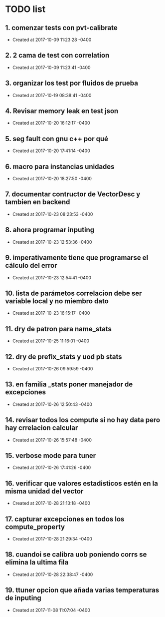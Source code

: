 # TODO list
## 1. comenzar tests con pvt-calibrate
- Created at   2017-10-09 11:23:28 -0400

## 2. 2 cama de test con correlation
- Created at   2017-10-09 11:23:41 -0400

## 3. organizar los test por fluidos de prueba
- Created at   2017-10-19 08:38:41 -0400

## 4. Revisar memory leak en test json
- Created at   2017-10-20 16:12:17 -0400

## 5. seg fault con gnu c++ por qué
- Created at   2017-10-20 17:41:14 -0400

## 6. macro para instancias unidades
- Created at   2017-10-20 18:27:50 -0400

## 7. documentar contructor de VectorDesc y tambien en backend
- Created at   2017-10-23 08:23:53 -0400

## 8. ahora programar inputing
- Created at   2017-10-23 12:53:36 -0400

## 9. imperativamente tiene que programarse el cálculo del error
- Created at   2017-10-23 12:54:41 -0400

## 10. lista de parámetos correlacion debe ser variable local y no miembro dato
- Created at   2017-10-23 16:15:17 -0400

## 11. dry de patron para name_stats
- Created at   2017-10-25 11:16:01 -0400

## 12. dry de prefix_stats y uod pb stats
- Created at   2017-10-26 09:59:59 -0400

## 13. en familia _stats poner manejador de excepciones
- Created at   2017-10-26 12:50:43 -0400

## 14. revisar todos los compute si no hay data pero hay crrelacion calcular
- Created at   2017-10-26 15:57:48 -0400

## 15. verbose mode para tuner
- Created at   2017-10-26 17:41:26 -0400

## 16. verificar que valores estadisticos estén en la misma unidad del vector
- Created at   2017-10-28 21:13:18 -0400

## 17. capturar excepciones en todos los compute_property
- Created at   2017-10-28 21:29:34 -0400

## 18. cuandoi se calibra uob poniendo corrs se elimina la ultima fila
- Created at   2017-10-28 22:38:47 -0400

## 19. ttuner opcion que añada varias temperaturas de inputing
- Created at   2017-11-08 11:07:04 -0400

